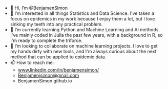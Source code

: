 - 👋 Hi, I’m @BenjamenSimon
- 📖 I’m interested in all things Statistics and Data Science. I've taken a focus on epidemics in my work because I enjoy them a lot, but I love sinking my teeth into any practical problem.
- 🌱 I’m currently learning Python and Machine Learning and AI methods. I've mainly coded in Julia the past few years, with a background in R, so I'm ready to complete the triforce.
- 👭 I’m looking to collaborate on machine learning projects. I love to get my hands dirty with new tools, and I'm always curious about the next method that can be applied to epidemic data.
- 📫 How to reach me: 
  - www.linkedin.com/in/benjamensimon/
  - Benjamenjsimon@gmail.com
  - BenjamenSimon.github.io

<!---
BenjamenSimon/BenjamenSimon is a ✨ special ✨ repository because its `README.md` (this file) appears on your GitHub profile.
You can click the Preview link to take a look at your changes.
--->

